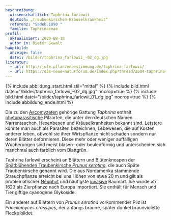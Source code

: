 ```yaml
---
beschreibung:
  wissenschaftlich: Taphrina farlowii
  deutsch: „Traubenkirschen-Kräuselkrankheit“
  referenz: "Sadeb.1890 "
  familie: Taphrinaceae
profil:
  aktualisiert: 2020-08-18
  autor_in: Dieter Gewalt
hauptbild:
  anzeige: false
  datei: /bilder/taphrina_farlowii_-02_dg.jpg
literatur:
  - url: http://jule.pflanzenbestimmung.de/taphrina-farlowii/
  - url: https://das-neue-naturforum.de/index.php?thread/2604-taphrina-farlowii-an-sp%C3%A4tbl%C3%BChender-traubenkirsche/
---
```

{% include abbildung_start.html stil="mittel" %}
{% include bild.html datei="/bilder/taphrina_farlowii_-02_dg.jpg" nocrop=true %}
{% include bild.html datei="/bilder/taphrina_farlowii_01_dg.jpg" nocrop=true %}
{% include abbildung_ende.html %}

Die zu den [Ascomyzeten](Ascomyzeten "Glossar") gehörige Gattung *Taphrina* enthält [phytoparasitische](Phytoparasiten "Glossar") Pilzarten, die unter den deutschen Namen Narrentaschen, Hexenbesen und Kräuselkranheiten bekannt sind. Letztere könnte man auch als Parasiten bezeichnen, Lebewesen, die auf Kosten anderer leben, obwohl sie ihrer Wirtspflanze nicht schaden sondern nur deren Blätter deformieren. Diese mehr oder weniger auffälligen Wucherungen sind meist blasen- oder beulenförmig und unterscheiden sich manchmal auch farblich vom Blattgrün.

Taphrina farlowii erscheint an Blättern und Blütenknospen der [Spätblühenden Traubenkirsche *Prunus serotina*](https://www.waldwissen.net/assets/waldwirtschaft/schaden/invasive/lfe_waldschutz_traubenkirsche/download/Der_Violette_Knorpelschichtpilz_als__Bioherbizid__gegen_die_Spatbluhende_Traubenkirsche.pdf), die auch Späte Traubenkirsche genannt wird. Die aus Nordamerika stammende Strauchpflanze erreicht bei uns Höhen von etwa 20 m und gilt als problematischer [Neophyt](Neophyt "Glossar") und häufigste [invasive](invasiv "Glossar") Baumart. Sie wurde ab 1623 als Zierpflanze nach Europa importiert. Sie enthält für Mensch und Tier giftige cyanogene Glykoside.

Ein anderer auf Blättern von *Prunus serotina* vorkommender Pilz ist *Paecilomyces crassipes*, der anfangs braune, später dunkel braunviolette Flecke bildet.